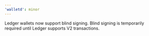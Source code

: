```yaml
---
'walletd': minor
---
```


Ledger wallets now support blind signing. Blind signing is temporarily required until Ledger supports V2 transactions.
